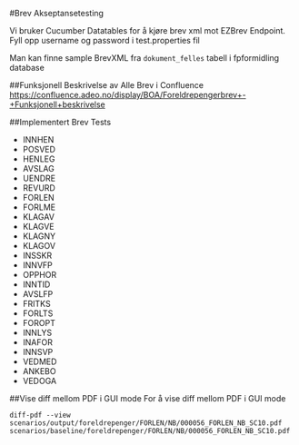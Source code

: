 #Brev Akseptansetesting

Vi bruker Cucumber Datatables for å kjøre brev xml mot EZBrev Endpoint. Fyll opp username og password i test.properties fil

Man kan finne sample BrevXML fra `dokument_felles` tabell i fpformidling database  

##Funksjonell Beskrivelse av Alle Brev i Confluence
https://confluence.adeo.no/display/BOA/Foreldrepengerbrev+-+Funksjonell+beskrivelse

##Implementert Brev Tests

* INNHEN
* POSVED
* HENLEG
* AVSLAG
* UENDRE
* REVURD
* FORLEN
* FORLME
* KLAGAV
* KLAGVE
* KLAGNY
* KLAGOV
* INSSKR
* INNVFP
* OPPHOR
* INNTID
* AVSLFP
* FRITKS
* FORLTS
* FOROPT
* INNLYS
* INAFOR
* INNSVP
* VEDMED
* ANKEBO
* VEDOGA

##Vise diff mellom PDF i GUI mode 
For å vise diff mellom PDF i GUI mode 

`diff-pdf --view  scenarios/output/foreldrepenger/FORLEN/NB/000056_FORLEN_NB_SC10.pdf scenarios/baseline/foreldrepenger/FORLEN/NB/000056_FORLEN_NB_SC10.pdf`
